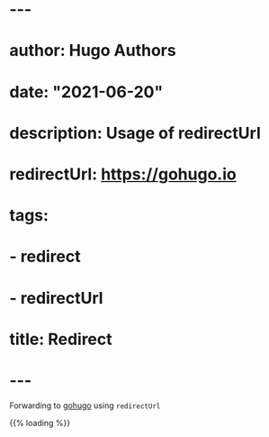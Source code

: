 # ---
# author: Hugo Authors
# date: "2021-06-20"
# description: Usage of redirectUrl
# redirectUrl: https://gohugo.io
# tags:
# - redirect
# - redirectUrl
# title: Redirect
# ---

Forwarding to [gohugo](https://gohugo.io) using `redirectUrl`

{{% loading %}}
